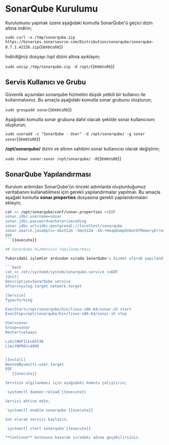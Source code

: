 # SonarQube Kurulumu

Kurulumunu yapmak üzere aşağıdaki komutla SonarQube'ü geçici dizin altına indirin;

`sudo curl -o /tmp/sonarqube.zip https://binaries.sonarsource.com/Distribution/sonarqube/sonarqube-8.7.1.42226.zip`{{execute}}

İndirdiğiniz dosyayı /opt dizini altına ayıklayın;

`sudo unzip /tmp/sonarqube.zip -d /opt/`{{execute}}

## Servis Kullanıcı ve Grubu

Güvenlik açısından sonarqube hizmetini düşük yetkili bir kullanıcı ile kullanmalısınız. Bu amaçla aşağıdaki komutla sonar grubunu oluşturun;

`sudo groupadd sonar`{{execute}}

Aşağıdaki komutla sonar grubuna dahil olacak şekilde sonar kullanıcısını oluşturun;

`sudo useradd -c "SonarQube - User" -d /opt/sonarqube/ -g sonar sonar`{{execute}}

**/opt/sonarqube/** dizini ve altının sahibini sonar kullanıcısı olarak değiştirin;

`sudo chown sonar:sonar /opt/sonarqube/ -R`{{execute}}

## SonarQube Yapılandırması

Kurulum ardımdan SonarQube'ün önceki adımlarda oluşturduğumuz veritabanını kullanabilmesi için gerekli yapılandırmalar yapılmalı. Bu amaçla aşağaki komutla **sonar.properties** dosyasına gerekli yapılandırmaları ekleyin;

```bash
cat >> /opt/sonarqube/conf/sonar.properties <<EOF
sonar.jdbc.username=sonar
sonar.jdbc.password=enterprisecoding
sonar.jdbc.url=jdbc:postgresql://localhost/sonarqube
sonar.search.javaOpts=-Xmx512m -Xms512m -XX:+HeapDumpOnOutOfMemoryError
EOF
```{{execute}}

## SonarQube Hizmetinin Yapılandırması

Yukarıdaki işlemler ardından sırada SonarQube'u hizmet olarak yapılandırmakta. Bu amaçla aşağıdaki komut ve içerikle **sonarqube.service** dosyasını oluşturun;

```bash
cat >> /etc/systemd/system/sonarqube.service <<EOF
[Unit]
Description=SonarQube service
After=syslog.target network.target

[Service]
Type=forking

ExecStart=/opt/sonarqube/bin/linux-x86-64/sonar.sh start
ExecStop=/opt/sonarqube/bin/linux-x86-64/sonar.sh stop

User=sonar
Group=sonar
Restart=always

LimitNOFILE=65536
LimitNPROC=4096


[Install]
WantedBy=multi-user.target
EOF
```{{execute}}

Servisin algılanması için aşağıdaki komutu çalıştırın;

`systemctl daemon-reload`{{execute}}

Servisi aktive edin;

`systemctl enable sonarqube`{{execute}}

Son olarak servisi başlatın;

`systemctl start sonarqube`{{execute}}

**Continue** butonuna basarak sıradaki adıma geçebilirsiniz.